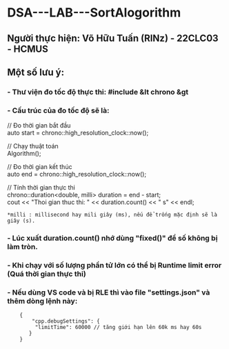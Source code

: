 # DSA---LAB---SortAlogorithm
## Người thực hiện: Võ Hữu Tuấn (RINz) - 22CLC03 - HCMUS
## Một số lưu ý:

### - Thư viện đo tốc độ thực thi:  #include &lt chrono &gt 
### - Cấu trúc của đo tốc độ sẽ là:

 // Đo thời gian bắt đầu  
    auto start = chrono::high_resolution_clock::now();  

 // Chạy thuật toán  
    Algorithm();  

 // Đo thời gian kết thúc  
    auto end = chrono::high_resolution_clock::now();  

 // Tính thời gian thực thi  
    chrono::duration<double, milli> duration = end - start;  
    cout << "Thoi gian thuc thi: " << duration.count() << " s" << endl;  

    *milli : millisecond hay mili giây (ms), nếu để trống mặc định sẽ là giây (s).  

### - Lúc xuất duration.count() nhớ dùng "fixed()" để số không bị làm tròn.  
### - Khi chạy với số lượng phần tử lớn có thể bị Runtime limit error (Quá thời gian thực thi)  
### - Nếu dùng VS code và bị RLE thì vào file "settings.json" và thêm dòng lệnh này:  
        {
            "cpp.debugSettings": {
             "limitTime": 60000 // tăng giới hạn lên 60k ms hay 60s
           }
        }
